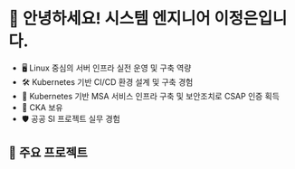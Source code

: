 # 👋 안녕하세요! 시스템 엔지니어 이정은입니다.

- 🖥️ Linux 중심의 서버 인프라 실전 운영 및 구축 역량 
- 🛠️ Kubernetes 기반 CI/CD 환경 설계 및 구축 경험
- 🧱 Kubernetes 기반 MSA 서비스 인프라 구축 및 보안조치로 CSAP 인증 획득
- 📘 CKA 보유
- 🛡️ 공공 SI 프로젝트 실무 경험


##  🎯 주요 프로젝트
